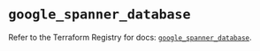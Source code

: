 # `google_spanner_database`

Refer to the Terraform Registry for docs: [`google_spanner_database`](https://registry.terraform.io/providers/hashicorp/google-beta/6.21.0/docs/resources/google_spanner_database).
